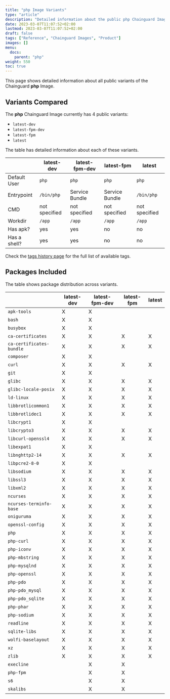 ```yaml
---
title: "php Image Variants"
type: "article"
description: "Detailed information about the public php Chainguard Image variants"
date: 2023-03-07T11:07:52+02:00
lastmod: 2023-03-07T11:07:52+02:00
draft: false
tags: ["Reference", "Chainguard Images", "Product"]
images: []
menu:
  docs:
    parent: "php"
weight: 550
toc: true
---
```


This page shows detailed information about all public variants of the Chainguard **php** Image.

## Variants Compared
The **php** Chainguard Image currently has 4 public variants: 

- `latest-dev`
- `latest-fpm-dev`
- `latest-fpm`
- `latest`

The table has detailed information about each of these variants.

|              | latest-dev    | latest-fpm-dev | latest-fpm     | latest        |
|--------------|---------------|----------------|----------------|---------------|
| Default User | `php`         | `php`          | `php`          | `php`         |
| Entrypoint   | `/bin/php`    | Service Bundle | Service Bundle | `/bin/php`    |
| CMD          | not specified | not specified  | not specified  | not specified |
| Workdir      | `/app`        | `/app`         | `/app`         | `/app`        |
| Has apk?     | yes           | yes            | no             | no            |
| Has a shell? | yes           | yes            | no             | no            |

Check the [tags history page](/chainguard/chainguard-images/reference/php/tags_history/) for the full list of available tags.

## Packages Included
The table shows package distribution across variants.

|                          | latest-dev | latest-fpm-dev | latest-fpm | latest |
|--------------------------|------------|----------------|------------|--------|
| `apk-tools`              | X          | X              |            |        |
| `bash`                   | X          | X              |            |        |
| `busybox`                | X          | X              |            |        |
| `ca-certificates`        | X          | X              | X          | X      |
| `ca-certificates-bundle` | X          | X              | X          | X      |
| `composer`               | X          | X              |            |        |
| `curl`                   | X          | X              | X          | X      |
| `git`                    | X          | X              |            |        |
| `glibc`                  | X          | X              | X          | X      |
| `glibc-locale-posix`     | X          | X              | X          | X      |
| `ld-linux`               | X          | X              | X          | X      |
| `libbrotlicommon1`       | X          | X              | X          | X      |
| `libbrotlidec1`          | X          | X              | X          | X      |
| `libcrypt1`              | X          | X              |            |        |
| `libcrypto3`             | X          | X              | X          | X      |
| `libcurl-openssl4`       | X          | X              | X          | X      |
| `libexpat1`              | X          | X              |            |        |
| `libnghttp2-14`          | X          | X              | X          | X      |
| `libpcre2-8-0`           | X          | X              |            |        |
| `libsodium`              | X          | X              | X          | X      |
| `libssl3`                | X          | X              | X          | X      |
| `libxml2`                | X          | X              | X          | X      |
| `ncurses`                | X          | X              | X          | X      |
| `ncurses-terminfo-base`  | X          | X              | X          | X      |
| `oniguruma`              | X          | X              | X          | X      |
| `openssl-config`         | X          | X              | X          | X      |
| `php`                    | X          | X              | X          | X      |
| `php-curl`               | X          | X              | X          | X      |
| `php-iconv`              | X          | X              | X          | X      |
| `php-mbstring`           | X          | X              | X          | X      |
| `php-mysqlnd`            | X          | X              | X          | X      |
| `php-openssl`            | X          | X              | X          | X      |
| `php-pdo`                | X          | X              | X          | X      |
| `php-pdo_mysql`          | X          | X              | X          | X      |
| `php-pdo_sqlite`         | X          | X              | X          | X      |
| `php-phar`               | X          | X              | X          | X      |
| `php-sodium`             | X          | X              | X          | X      |
| `readline`               | X          | X              | X          | X      |
| `sqlite-libs`            | X          | X              | X          | X      |
| `wolfi-baselayout`       | X          | X              | X          | X      |
| `xz`                     | X          | X              | X          | X      |
| `zlib`                   | X          | X              | X          | X      |
| `execline`               |            | X              | X          |        |
| `php-fpm`                |            | X              | X          |        |
| `s6`                     |            | X              | X          |        |
| `skalibs`                |            | X              | X          |        |

